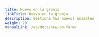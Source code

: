 ```yaml
---
title: Nuevo en la granja
linkTitle: Nuevo en la granja
description: Gestiona tus nuevos animales
weight: 20
manualLink: /es/docs/new-on-farm/
---
```

<script>
  window.location.href = "/es/docs/new-on-farm/";
</script>
